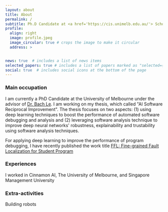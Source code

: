 ```yaml
---
layout: about
title: About
permalink: /
subtitle: Ph.D Candidate at <a href='https://cis.unimelb.edu.au/'> School of Computing and Information Systems</a>, <a href='https://www.unimelb.edu.au/'>The University of Melbourne</a> 
profile:
  align: right
  image: profile.jpeg
  image_circular: true # crops the image to make it circular
  address: >


news: true  # includes a list of news items
selected_papers: true # includes a list of papers marked as "selected={true}"
social: true  # includes social icons at the bottom of the page
---
```


### Main occupation
I am currently a PhD Candidate at the University of Melbourne under the advisor of [Dr. Bach Le](https://xuanbachle.github.io/).
I am working on my thesis, which called "AI Software Reciprocal Improvement". The thesis focuses on two aspects: (1) using deep learning techniques to boost the performance of automated software debugging and analysis and (2) leveraging software analysis technique to improve deep neural networks' robustness, explainability and trustability using software analysis techniques.

For applying deep learning to improve the performance of program debugging, I have recently published the work title [FFL: Fine-grained Fault Localization for Student Program](https://datvo06.github.io/assets/pdf/FFL_Final.pdf)

### Experiences
I worked in Cinnamon AI, The University of Melbourne, and Singapore Management University

### Extra-activities
Building robots

